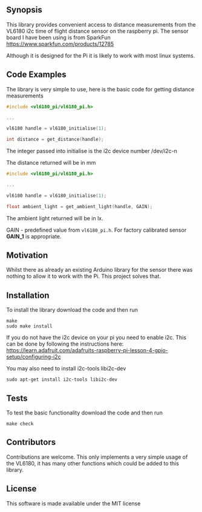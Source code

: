 ## Synopsis

This library provides convenient access to distance measurements from the VL6180 i2c time of flight distance sensor on the raspberry pi. The sensor board I have been using is from SparkFun https://www.sparkfun.com/products/12785

Although it is designed for the Pi it is likely to work with most linux systems.

## Code Examples

The library is very simple to use, here is the basic code for getting distance measurements

```c
#include <vl6180_pi/vl6180_pi.h>

...

vl6180 handle = vl6180_initialise(1);

int distance = get_distance(handle);
```

The integer passed into initialise is the i2c device number /dev/i2c-n

The distance returned will be in mm

```c
#include <vl6180_pi/vl6180_pi.h>

...

vl6180 handle = vl6180_initialise(1);

float ambient_light = get_ambient_light(handle, GAIN);
```
The ambient light returned will be in lx.

GAIN - predefined value from `vl6180_pi.h`. For factory calibrated sensor **GAIN_1** is appropriate.

## Motivation

Whilst there as already an existing Arduino library for the sensor there was nothing to allow it to work with the Pi. This project solves that.

## Installation

To install the library download the code and then run 

```
make
sudo make install
```

If you do not have the i2c device on your pi you need to enable i2c. This can be done by following the instructions here: https://learn.adafruit.com/adafruits-raspberry-pi-lesson-4-gpio-setup/configuring-i2c

You may also need to install i2c-tools libi2c-dev

```
sudo apt-get install i2c-tools libi2c-dev
```

## Tests

To test the basic functionality download the code and then run

```
make check
```

## Contributors

Contributions are welcome. This only implements a very simple usage of the VL6180, it has many other functions which could be added to this library.

## License

This software is made available under the MIT license
